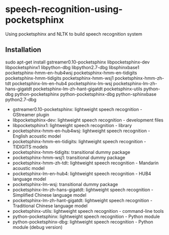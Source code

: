 speech-recognition-using-pocketsphinx
=====================================

Using pocketsphinx and NLTK to build speech recognition system

Installation
------------
sudo apt-get install gstreamer0.10-pocketsphinx libpocketsphinx-dev libpocketsphinx1 libpython-dbg libpython2.7-dbg libsphinxbase1 pocketsphinx-hmm-en-hub4wsj pocketsphinx-hmm-en-tidigits pocketsphinx-hmm-tidigits pocketsphinx-hmm-wsj1 pocketsphinx-hmm-zh-tdt pocketsphinx-lm-en-hub4 pocketsphinx-lm-wsj pocketsphinx-lm-zh-hans-gigatdt pocketsphinx-lm-zh-hant-gigatdt pocketsphinx-utils python-dbg python-pocketsphinx python-pocketsphinx-dbg python-sphinxbase python2.7-dbg

- gstreamer0.10-pocketsphinx: lightweight speech recognition - GStreamer plugin
- libpocketsphinx-dev: lightweight speech recognition - development files
- libpocketsphinx1: lightweight speech recognition - library
- pocketsphinx-hmm-en-hub4wsj: lightweight speech recognition - English acoustic model
- pocketsphinx-hmm-en-tidigits: lightweight speech recognition - TIDIGITS models
- pocketsphinx-hmm-tidigits: transitional dummy package
- pocketsphinx-hmm-wsj1: transitional dummy package
- pocketsphinx-hmm-zh-tdt: lightweight speech recognition - Mandarin acoustic model
- pocketsphinx-lm-en-hub4: lightweight speech recognition - HUB4 language model
- pocketsphinx-lm-wsj: transitional dummy package
- pocketsphinx-lm-zh-hans-gigatdt: lightweight speech recognition - Simplified Chinese language model
- pocketsphinx-lm-zh-hant-gigatdt: lightweight speech recognition - Traditional Chinese language model
- pocketsphinx-utils: lightweight speech recognition - command-line tools
- python-pocketsphinx: lightweight speech recognition - Python module
- python-pocketsphinx-dbg: lightweight speech recognition - Python module (debug version)
